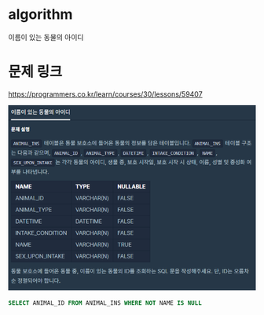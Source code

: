 ﻿# algorithm 
이름이 있는 동물의 아이디


# 문제 링크  
https://programmers.co.kr/learn/courses/30/lessons/59407

![title](https://github.com/jungmin3834/algorithm/blob/master/image/59407.png)
  

```sql
SELECT ANIMAL_ID FROM ANIMAL_INS WHERE NOT NAME IS NULL
```
